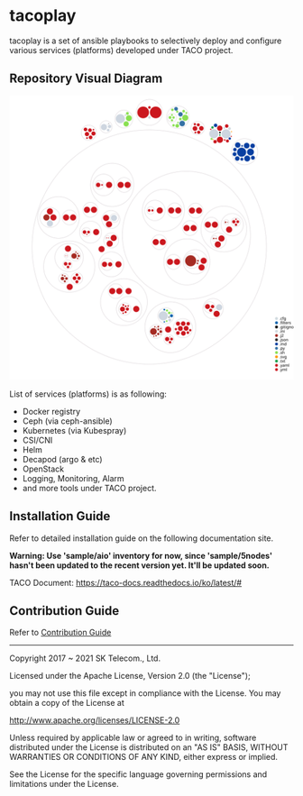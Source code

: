 
# tacoplay 

tacoplay is a set of ansible playbooks to selectively deploy and configure various services (platforms) developed under TACO project. 

## Repository Visual Diagram
![repo_diagram](repo_diagram.svg)

List of services (platforms) is as following: 

* Docker registry
* Ceph (via ceph-ansible) 
* Kubernetes (via Kubespray)
* CSI/CNI
* Helm 
* Decapod (argo & etc)
* OpenStack
* Logging, Monitoring, Alarm
* and more tools under TACO project. 

## Installation Guide  
Refer to detailed installation guide on the following documentation site.

**Warning: Use 'sample/aio' inventory for now, since 'sample/5nodes' hasn't been updated to the recent version yet. It'll be updated soon.**

TACO Document: https://taco-docs.readthedocs.io/ko/latest/#

## Contribution Guide
Refer to [Contribution Guide](docs/contribution.md)


---
Copyright 2017 ~ 2021 SK Telecom., Ltd. 

Licensed under the Apache License, Version 2.0 (the "License");

   you may not use this file except in compliance with the License.
   You may obtain a copy of the License at

   http://www.apache.org/licenses/LICENSE-2.0

Unless required by applicable law or agreed to in writing, software distributed under the License is distributed on an "AS IS" BASIS, WITHOUT WARRANTIES OR CONDITIONS OF ANY KIND, either express or implied. 

See the License for the specific language governing permissions and limitations under the License.
